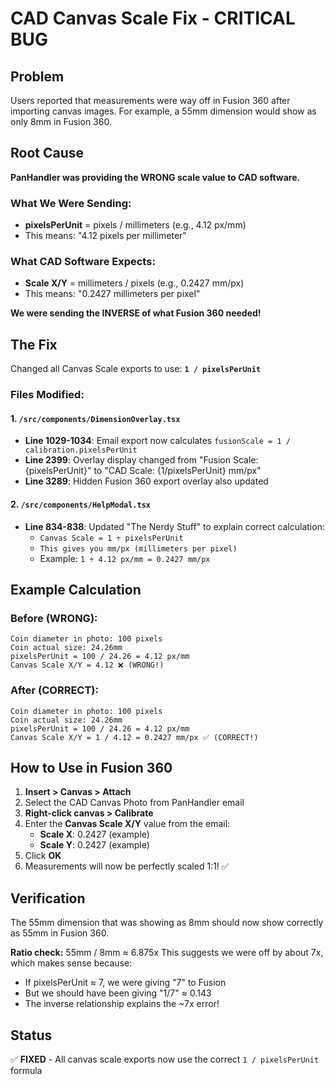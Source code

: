 # CAD Canvas Scale Fix - CRITICAL BUG

## Problem
Users reported that measurements were way off in Fusion 360 after importing canvas images. For example, a 55mm dimension would show as only 8mm in Fusion 360.

## Root Cause
**PanHandler was providing the WRONG scale value to CAD software.**

### What We Were Sending:
- **pixelsPerUnit** = pixels / millimeters (e.g., 4.12 px/mm)
- This means: "4.12 pixels per millimeter"

### What CAD Software Expects:
- **Scale X/Y** = millimeters / pixels (e.g., 0.2427 mm/px)  
- This means: "0.2427 millimeters per pixel"

**We were sending the INVERSE of what Fusion 360 needed!**

## The Fix
Changed all Canvas Scale exports to use: **`1 / pixelsPerUnit`**

### Files Modified:

#### 1. `/src/components/DimensionOverlay.tsx`
- **Line 1029-1034**: Email export now calculates `fusionScale = 1 / calibration.pixelsPerUnit`
- **Line 2399**: Overlay display changed from "Fusion Scale: {pixelsPerUnit}" to "CAD Scale: {1/pixelsPerUnit} mm/px"
- **Line 3289**: Hidden Fusion 360 export overlay also updated

#### 2. `/src/components/HelpModal.tsx`
- **Line 834-838**: Updated "The Nerdy Stuff" to explain correct calculation:
  - `Canvas Scale = 1 ÷ pixelsPerUnit`
  - `This gives you mm/px (millimeters per pixel)`
  - Example: `1 ÷ 4.12 px/mm = 0.2427 mm/px`

## Example Calculation

### Before (WRONG):
```
Coin diameter in photo: 100 pixels
Coin actual size: 24.26mm
pixelsPerUnit = 100 / 24.26 = 4.12 px/mm
Canvas Scale X/Y = 4.12 ❌ (WRONG!)
```

### After (CORRECT):
```
Coin diameter in photo: 100 pixels
Coin actual size: 24.26mm
pixelsPerUnit = 100 / 24.26 = 4.12 px/mm
Canvas Scale X/Y = 1 / 4.12 = 0.2427 mm/px ✅ (CORRECT!)
```

## How to Use in Fusion 360

1. **Insert > Canvas > Attach**
2. Select the CAD Canvas Photo from PanHandler email
3. **Right-click canvas > Calibrate**
4. Enter the **Canvas Scale X/Y** value from the email:
   - **Scale X**: 0.2427 (example)
   - **Scale Y**: 0.2427 (example)
5. Click **OK**
6. Measurements will now be perfectly scaled 1:1! ✅

## Verification

The 55mm dimension that was showing as 8mm should now show correctly as 55mm in Fusion 360.

**Ratio check:** 55mm / 8mm ≈ 6.875x
This suggests we were off by about 7x, which makes sense because:
- If pixelsPerUnit ≈ 7, we were giving "7" to Fusion
- But we should have been giving "1/7" ≈ 0.143
- The inverse relationship explains the ~7x error!

## Status
✅ **FIXED** - All canvas scale exports now use the correct `1 / pixelsPerUnit` formula
